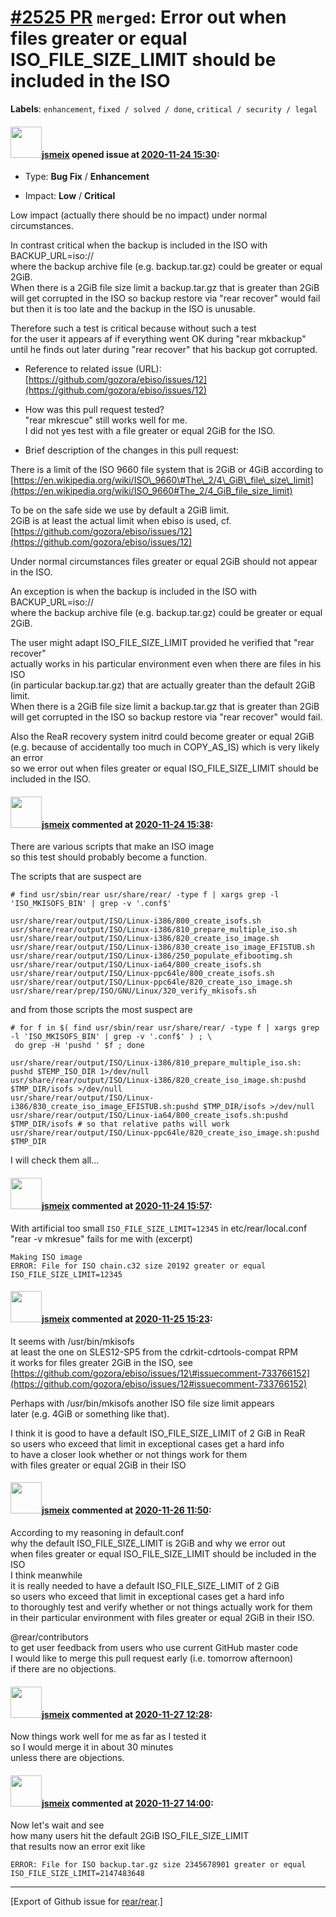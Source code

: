 [\#2525 PR](https://github.com/rear/rear/pull/2525) `merged`: Error out when files greater or equal ISO\_FILE\_SIZE\_LIMIT should be included in the ISO
========================================================================================================================================================

**Labels**: `enhancement`, `fixed / solved / done`,
`critical / security / legal`

#### <img src="https://avatars.githubusercontent.com/u/1788608?u=925fc54e2ce01551392622446ece427f51e2f0ce&v=4" width="50">[jsmeix](https://github.com/jsmeix) opened issue at [2020-11-24 15:30](https://github.com/rear/rear/pull/2525):

-   Type: **Bug Fix** / **Enhancement**

-   Impact: **Low** / **Critical**

Low impact (actually there should be no impact) under normal
circumstances.

In contrast critical when the backup is included in the ISO with
BACKUP\_URL=iso://  
where the backup archive file (e.g. backup.tar.gz) could be greater or
equal 2GiB.  
When there is a 2GiB file size limit a backup.tar.gz that is greater
than 2GiB  
will get corrupted in the ISO so backup restore via "rear recover" would
fail  
but then it is too late and the backup in the ISO is unusable.

Therefore such a test is critical because without such a test  
for the user it appears af if everything went OK during "rear
mkbackup"  
until he finds out later during "rear recover" that his backup got
corrupted.

-   Reference to related issue (URL):  
    [https://github.com/gozora/ebiso/issues/12](https://github.com/gozora/ebiso/issues/12)

-   How was this pull request tested?  
    "rear mkrescue" still works well for me.  
    I did not yes test with a file greater or equal 2GiB for the ISO.

-   Brief description of the changes in this pull request:

There is a limit of the ISO 9660 file system that is 2GiB or 4GiB
according to  
[https://en.wikipedia.org/wiki/ISO\_9660\#The\_2/4\_GiB\_file\_size\_limit](https://en.wikipedia.org/wiki/ISO_9660#The_2/4_GiB_file_size_limit)

To be on the safe side we use by default a 2GiB limit.  
2GiB is at least the actual limit when ebiso is used, cf.  
[https://github.com/gozora/ebiso/issues/12](https://github.com/gozora/ebiso/issues/12)

Under normal circumstances files greater or equal 2GiB should not appear
in the ISO.

An exception is when the backup is included in the ISO with
BACKUP\_URL=iso://  
where the backup archive file (e.g. backup.tar.gz) could be greater or
equal 2GiB.

The user might adapt ISO\_FILE\_SIZE\_LIMIT provided he verified that
"rear recover"  
actually works in his particular environment even when there are files
in his ISO  
(in particular backup.tar.gz) that are actually greater than the default
2GiB limit.  
When there is a 2GiB file size limit a backup.tar.gz that is greater
than 2GiB  
will get corrupted in the ISO so backup restore via "rear recover" would
fail.

Also the ReaR recovery system initrd could become greater or equal
2GiB  
(e.g. because of accidentally too much in COPY\_AS\_IS) which is very
likely an error  
so we error out when files greater or equal ISO\_FILE\_SIZE\_LIMIT
should be included in the ISO.

#### <img src="https://avatars.githubusercontent.com/u/1788608?u=925fc54e2ce01551392622446ece427f51e2f0ce&v=4" width="50">[jsmeix](https://github.com/jsmeix) commented at [2020-11-24 15:38](https://github.com/rear/rear/pull/2525#issuecomment-733055173):

There are various scripts that make an ISO image  
so this test should probably become a function.

The scripts that are suspect are

    # find usr/sbin/rear usr/share/rear/ -type f | xargs grep -l 'ISO_MKISOFS_BIN' | grep -v '.conf$'

    usr/share/rear/output/ISO/Linux-i386/800_create_isofs.sh
    usr/share/rear/output/ISO/Linux-i386/810_prepare_multiple_iso.sh
    usr/share/rear/output/ISO/Linux-i386/820_create_iso_image.sh
    usr/share/rear/output/ISO/Linux-i386/830_create_iso_image_EFISTUB.sh
    usr/share/rear/output/ISO/Linux-i386/250_populate_efibootimg.sh
    usr/share/rear/output/ISO/Linux-ia64/800_create_isofs.sh
    usr/share/rear/output/ISO/Linux-ppc64le/800_create_isofs.sh
    usr/share/rear/output/ISO/Linux-ppc64le/820_create_iso_image.sh
    usr/share/rear/prep/ISO/GNU/Linux/320_verify_mkisofs.sh

and from those scripts the most suspect are

    # for f in $( find usr/sbin/rear usr/share/rear/ -type f | xargs grep -l 'ISO_MKISOFS_BIN' | grep -v '.conf$' ) ; \
     do grep -H 'pushd ' $f ; done

    usr/share/rear/output/ISO/Linux-i386/810_prepare_multiple_iso.sh:    pushd $TEMP_ISO_DIR 1>/dev/null
    usr/share/rear/output/ISO/Linux-i386/820_create_iso_image.sh:pushd $TMP_DIR/isofs >/dev/null
    usr/share/rear/output/ISO/Linux-i386/830_create_iso_image_EFISTUB.sh:pushd $TMP_DIR/isofs >/dev/null
    usr/share/rear/output/ISO/Linux-ia64/800_create_isofs.sh:pushd $TMP_DIR/isofs # so that relative paths will work
    usr/share/rear/output/ISO/Linux-ppc64le/820_create_iso_image.sh:pushd $TMP_DIR

I will check them all...

#### <img src="https://avatars.githubusercontent.com/u/1788608?u=925fc54e2ce01551392622446ece427f51e2f0ce&v=4" width="50">[jsmeix](https://github.com/jsmeix) commented at [2020-11-24 15:57](https://github.com/rear/rear/pull/2525#issuecomment-733066550):

With artificial too small `ISO_FILE_SIZE_LIMIT=12345` in
etc/rear/local.conf  
"rear -v mkresue" fails for me with (excerpt)

    Making ISO image
    ERROR: File for ISO chain.c32 size 20192 greater or equal ISO_FILE_SIZE_LIMIT=12345

#### <img src="https://avatars.githubusercontent.com/u/1788608?u=925fc54e2ce01551392622446ece427f51e2f0ce&v=4" width="50">[jsmeix](https://github.com/jsmeix) commented at [2020-11-25 15:23](https://github.com/rear/rear/pull/2525#issuecomment-733772892):

It seems with /usr/bin/mkisofs  
at least the one on SLES12-SP5 from the cdrkit-cdrtools-compat RPM  
it works for files greater 2GiB in the ISO, see  
[https://github.com/gozora/ebiso/issues/12\#issuecomment-733766152](https://github.com/gozora/ebiso/issues/12#issuecomment-733766152)

Perhaps with /usr/bin/mkisofs another ISO file size limit appears  
later (e.g. 4GiB or something like that).

I think it is good to have a default ISO\_FILE\_SIZE\_LIMIT of 2 GiB in
ReaR  
so users who exceed that limit in exceptional cases get a hard info  
to have a closer look whether or not things work for them  
with files greater or equal 2GiB in their ISO

#### <img src="https://avatars.githubusercontent.com/u/1788608?u=925fc54e2ce01551392622446ece427f51e2f0ce&v=4" width="50">[jsmeix](https://github.com/jsmeix) commented at [2020-11-26 11:50](https://github.com/rear/rear/pull/2525#issuecomment-734253649):

According to my reasoning in default.conf  
why the default ISO\_FILE\_SIZE\_LIMIT is 2GiB and why we error out  
when files greater or equal ISO\_FILE\_SIZE\_LIMIT should be included in
the ISO  
I think meanwhile  
it is really needed to have a default ISO\_FILE\_SIZE\_LIMIT of 2 GiB  
so users who exceed that limit in exceptional cases get a hard info  
to thoroughly test and verify whether or not things actually work for
them  
in their particular environment with files greater or equal 2GiB in
their ISO.

@rear/contributors  
to get user feedback from users who use current GitHub master code  
I would like to merge this pull request early (i.e. tomorrow
afternoon)  
if there are no objections.

#### <img src="https://avatars.githubusercontent.com/u/1788608?u=925fc54e2ce01551392622446ece427f51e2f0ce&v=4" width="50">[jsmeix](https://github.com/jsmeix) commented at [2020-11-27 12:28](https://github.com/rear/rear/pull/2525#issuecomment-734812370):

Now things work well for me as far as I tested it  
so I would merge it in about 30 minutes  
unless there are objections.

#### <img src="https://avatars.githubusercontent.com/u/1788608?u=925fc54e2ce01551392622446ece427f51e2f0ce&v=4" width="50">[jsmeix](https://github.com/jsmeix) commented at [2020-11-27 14:00](https://github.com/rear/rear/pull/2525#issuecomment-734849046):

Now let's wait and see  
how many users hit the default 2GiB ISO\_FILE\_SIZE\_LIMIT  
that results now an error exit like

    ERROR: File for ISO backup.tar.gz size 2345678901 greater or equal ISO_FILE_SIZE_LIMIT=2147483648

------------------------------------------------------------------------

\[Export of Github issue for
[rear/rear](https://github.com/rear/rear).\]
